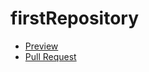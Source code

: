 # firstRepository
- [Preview](https://OlyaNikora.github.io/firstRepository/)
- [Pull Request](https://github.com/OlyaNikora/firstRepository/pull/1/files)